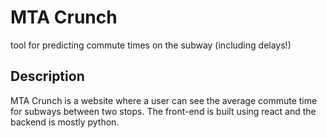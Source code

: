 # MTA Crunch
tool for predicting commute times on the subway (including delays!) 


## Description
MTA Crunch is a website where a user can see the average commute time for subways between two stops. The front-end is built using react and the backend is mostly python.

